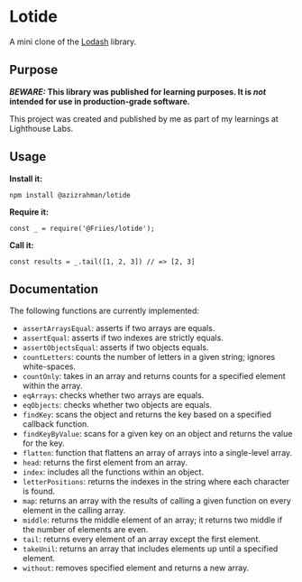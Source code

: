 # Lotide

A mini clone of the [Lodash](https://lodash.com) library.

## Purpose

**_BEWARE:_ This library was published for learning purposes. It is _not_ intended for use in production-grade software.**

This project was created and published by me as part of my learnings at Lighthouse Labs. 

## Usage

**Install it:**

`npm install @azizrahman/lotide`

**Require it:**

`const _ = require('@Friies/lotide');`

**Call it:**

`const results = _.tail([1, 2, 3]) // => [2, 3]`

## Documentation

The following functions are currently implemented:

* `assertArraysEqual`: asserts if two arrays are equals.
* `assertEqual`: asserts if two indexes are strictly equals.
* `assertObjectsEqual`: asserts if two objects equals.
* `countLetters`: counts the number of letters in a given string; ignores white-spaces.
* `countOnly`: takes in an array and returns counts for a specified element within the array.
* `eqArrays`: checks whether two arrays are equals.
* `eqObjects`: checks whether two objects are equals.
* `findKey`: scans the object and returns the key based on a specified callback function.
* `findKeyByValue`: scans for a given key on an object and returns the value for the key.
* `flatten`: function that flattens an array of arrays into a single-level array.
* `head`: returns the first element from an array.
* `index`: includes all the functions within an object.
* `letterPositions`: returns the indexes in the string where each character is found.
* `map`: returns an array with the results of calling a given function on every element in the calling array.
* `middle`: returns the middle element of an array; it returns two middle if the number of elements are even.
* `tail`: returns every element of an array except the first element.
* `takeUnil`: returns an array that includes elements up until a specified element.
* `without`: removes specified element and returns a new array.